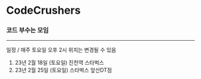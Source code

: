 # CodeCrushers
### 코드 부수는 모임
-------
일정 / 매주 토요일 오후 2시 위치는 변경될 수 있음

1. 23년 2월 18일 (토요일) 진천역 스타벅스 
2. 23년 2월 25일 (토요일) 스타벅스 앞산DT점
